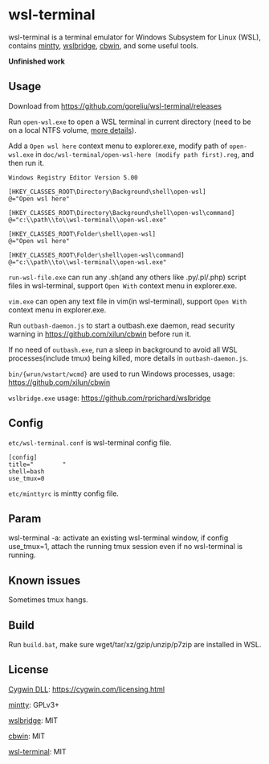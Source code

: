 # wsl-terminal

wsl-terminal is a terminal emulator for Windows Subsystem for Linux (WSL), contains [mintty](http://mintty.github.io/), [wslbridge](https://github.com/rprichard/wslbridge), [cbwin](https://github.com/xilun/cbwin), and some useful tools.

**Unfinished work**

## Usage

Download from https://github.com/goreliu/wsl-terminal/releases

Run `open-wsl.exe` to open a WSL terminal in current directory (need to be on a local NTFS volume, [more details](https://github.com/rprichard/wslbridge)).

Add a `Open wsl here` context menu to explorer.exe, modify path of `open-wsl.exe` in `doc/wsl-terminal/open-wsl-here (modify path first).reg`, and then run it.

```
Windows Registry Editor Version 5.00

[HKEY_CLASSES_ROOT\Directory\Background\shell\open-wsl]
@="Open wsl here"

[HKEY_CLASSES_ROOT\Directory\Background\shell\open-wsl\command]
@="c:\\path\\to\\wsl-terminal\\open-wsl.exe"

[HKEY_CLASSES_ROOT\Folder\shell\open-wsl]
@="Open wsl here"

[HKEY_CLASSES_ROOT\Folder\shell\open-wsl\command]
@="c:\\path\\to\\wsl-terminal\\open-wsl.exe"
```

`run-wsl-file.exe` can run any .sh(and any others like .py/.pl/.php) script files in wsl-terminal, support `Open With` context menu in explorer.exe.

`vim.exe` can open any text file in vim(in wsl-terminal), support `Open With` context menu in explorer.exe.

Run `outbash-daemon.js` to start a outbash.exe daemon, read security warning in https://github.com/xilun/cbwin before run it.

If no need of `outbash.exe`, run a sleep in background to avoid all WSL processes(include tmux) being killed, more details in `outbash-daemon.js`.

`bin/{wrun/wstart/wcmd}` are used to run Windows processes, usage: https://github.com/xilun/cbwin

`wslbridge.exe` usage: https://github.com/rprichard/wslbridge

## Config

`etc/wsl-terminal.conf` is wsl-terminal config file.
```
[config]
title="        "
shell=bash
use_tmux=0
```

`etc/minttyrc` is mintty config file.

## Param

wsl-terminal -a: activate an existing wsl-terminal window, if config use_tmux=1, attach the running tmux session even if no wsl-terminal is running.

## Known issues

Sometimes tmux hangs.

## Build

Run `build.bat`, make sure wget/tar/xz/gzip/unzip/p7zip are installed in WSL.

## License

[Cygwin DLL](https://www.cygwin.com/): https://cygwin.com/licensing.html

[mintty](http://mintty.github.io/): GPLv3+

[wslbridge](https://github.com/rprichard/wslbridge): MIT

[cbwin](https://github.com/xilun/cbwin): MIT

[wsl-terminal](https://github.com/goreliu/wsl-terminal): MIT
